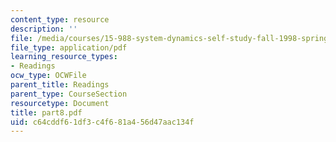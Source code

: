 ```yaml
---
content_type: resource
description: ''
file: /media/courses/15-988-system-dynamics-self-study-fall-1998-spring-1999/c64cddf61df3c4f681a456d47aac134f_part8.pdf
file_type: application/pdf
learning_resource_types:
- Readings
ocw_type: OCWFile
parent_title: Readings
parent_type: CourseSection
resourcetype: Document
title: part8.pdf
uid: c64cddf6-1df3-c4f6-81a4-56d47aac134f
---
```

